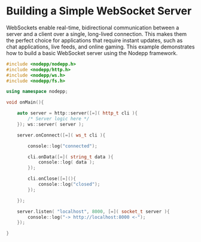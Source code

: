 # Building a Simple WebSocket Server

WebSockets enable real-time, bidirectional communication between a server and a client over a single, long-lived connection. This makes them the perfect choice for applications that require instant updates, such as chat applications, live feeds, and online gaming. This example demonstrates how to build a basic WebSocket server using the Nodepp framework.

```cpp
#include <nodepp/nodepp.h>
#include <nodepp/http.h>
#include <nodepp/ws.h>
#include <nodepp/fs.h>

using namespace nodepp;

void onMain(){

    auto server = http::server([=]( http_t cli ){
        /* Server logic here */
    }); ws::server( server );

    server.onConnect([=]( ws_t cli ){

        console::log("connected");

        cli.onData([=]( string_t data ){
            console::log( data );
        });

        cli.onClose([=](){
            console::log("closed");
        });

    });

    server.listen( "localhost", 8000, [=]( socket_t server ){
        console::log("-> http://localhost:8000 <-");
    });

}
```
